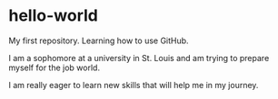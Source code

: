 # hello-world
My first repository. Learning how to use GitHub.

I am a sophomore at a university in St. Louis and am trying to prepare myself for the job world.

I am really eager to learn new skills that will help me in my journey.
